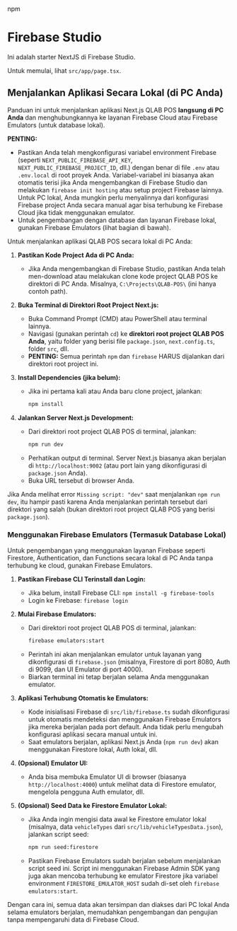 npm
# Firebase Studio

Ini adalah starter NextJS di Firebase Studio.

Untuk memulai, lihat `src/app/page.tsx`.

## Menjalankan Aplikasi Secara Lokal (di PC Anda)

Panduan ini untuk menjalankan aplikasi Next.js QLAB POS **langsung di PC Anda** dan menghubungkannya ke layanan Firebase Cloud atau Firebase Emulators (untuk database lokal).

**PENTING:**
*   Pastikan Anda telah mengkonfigurasi variabel environment Firebase (seperti `NEXT_PUBLIC_FIREBASE_API_KEY`, `NEXT_PUBLIC_FIREBASE_PROJECT_ID`, dll.) dengan benar di file `.env` atau `.env.local` di root proyek Anda. Variabel-variabel ini biasanya akan otomatis terisi jika Anda mengembangkan di Firebase Studio dan melakukan `firebase init hosting` atau setup project Firebase lainnya. Untuk PC lokal, Anda mungkin perlu menyalinnya dari konfigurasi Firebase project Anda secara manual agar bisa terhubung ke Firebase Cloud jika tidak menggunakan emulator.
*   Untuk pengembangan dengan database dan layanan Firebase lokal, gunakan Firebase Emulators (lihat bagian di bawah).

Untuk menjalankan aplikasi QLAB POS secara lokal di PC Anda:

1.  **Pastikan Kode Project Ada di PC Anda:**
    *   Jika Anda mengembangkan di Firebase Studio, pastikan Anda telah men-download atau melakukan clone kode project QLAB POS ke direktori di PC Anda. Misalnya, `C:\Projects\QLAB-POS\` (ini hanya contoh path).

2.  **Buka Terminal di Direktori Root Project Next.js:**
    *   Buka Command Prompt (CMD) atau PowerShell atau terminal lainnya.
    *   Navigasi (gunakan perintah `cd`) ke **direktori root project QLAB POS Anda**, yaitu folder yang berisi file `package.json`, `next.config.ts`, folder `src`, dll.
    *   **PENTING:** Semua perintah `npm` dan `firebase` HARUS dijalankan dari direktori root project ini.

3.  **Install Dependencies (jika belum):**
    *   Jika ini pertama kali atau Anda baru clone project, jalankan:
        ```bash
        npm install
        ```

4.  **Jalankan Server Next.js Development:**
    *   Dari direktori root project QLAB POS di terminal, jalankan:
        ```bash
        npm run dev
        ```
    *   Perhatikan output di terminal. Server Next.js biasanya akan berjalan di `http://localhost:9002` (atau port lain yang dikonfigurasi di `package.json` Anda).
    *   Buka URL tersebut di browser Anda.

Jika Anda melihat error `Missing script: "dev"` saat menjalankan `npm run dev`, itu hampir pasti karena Anda menjalankan perintah tersebut dari direktori yang salah (bukan direktori root project QLAB POS yang berisi `package.json`).

### Menggunakan Firebase Emulators (Termasuk Database Lokal)

Untuk pengembangan yang menggunakan layanan Firebase seperti Firestore, Authentication, dan Functions secara lokal di PC Anda tanpa terhubung ke cloud, gunakan Firebase Emulators.

1.  **Pastikan Firebase CLI Terinstall dan Login:**
    *   Jika belum, install Firebase CLI: `npm install -g firebase-tools`
    *   Login ke Firebase: `firebase login`

2.  **Mulai Firebase Emulators:**
    *   Dari direktori root project QLAB POS di terminal, jalankan:
        ```bash
        firebase emulators:start
        ```
    *   Perintah ini akan menjalankan emulator untuk layanan yang dikonfigurasi di `firebase.json` (misalnya, Firestore di port 8080, Auth di 9099, dan UI Emulator di port 4000).
    *   Biarkan terminal ini tetap berjalan selama Anda menggunakan emulator.

3.  **Aplikasi Terhubung Otomatis ke Emulators:**
    *   Kode inisialisasi Firebase di `src/lib/firebase.ts` sudah dikonfigurasi untuk otomatis mendeteksi dan menggunakan Firebase Emulators jika mereka berjalan pada port default. Anda tidak perlu mengubah konfigurasi aplikasi secara manual untuk ini.
    *   Saat emulators berjalan, aplikasi Next.js Anda (`npm run dev`) akan menggunakan Firestore lokal, Auth lokal, dll.

4.  **(Opsional) Emulator UI:**
    *   Anda bisa membuka Emulator UI di browser (biasanya `http://localhost:4000`) untuk melihat data di Firestore emulator, mengelola pengguna Auth emulator, dll.

5.  **(Opsional) Seed Data ke Firestore Emulator Lokal:**
    *   Jika Anda ingin mengisi data awal ke Firestore emulator lokal (misalnya, data `vehicleTypes` dari `src/lib/vehicleTypesData.json`), jalankan script seed:
        ```bash
        npm run seed:firestore
        ```
    *   Pastikan Firebase Emulators sudah berjalan sebelum menjalankan script seed ini. Script ini menggunakan Firebase Admin SDK yang juga akan mencoba terhubung ke emulator Firestore jika variabel environment `FIRESTORE_EMULATOR_HOST` sudah di-set oleh `firebase emulators:start`.

Dengan cara ini, semua data akan tersimpan dan diakses dari PC lokal Anda selama emulators berjalan, memudahkan pengembangan dan pengujian tanpa mempengaruhi data di Firebase Cloud.
